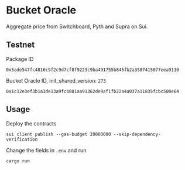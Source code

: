 # Bucket Oracle
Aggregate price from Switchboard, Pyth and Supra on Sui.

## Testnet
Package ID
```
0x5ade547fc4816c9f2c9d7cf8f9223c9ba491755b845fb2a3507415077eea9110
```
Bucket Oracle ID, init_shared_version: `273`
```
0x1c12e3ef3b1a3de13a9fcb881aa91362de9af1fb22a4a037a11835fcbc500e64
```

## Usage
Deploy the contracts
```
sui client publish --gas-budget 20000000 --skip-dependency-verification
```
Change the fields in `.env` and run
```
cargo run
```
